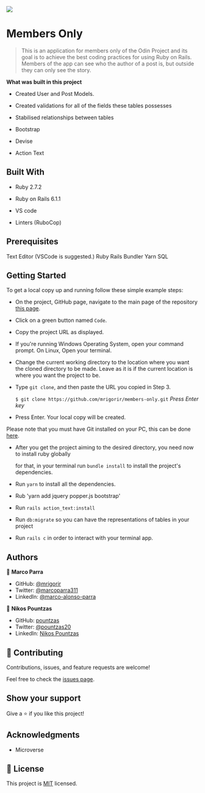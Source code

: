 ![](https://img.shields.io/badge/Microverse-blueviolet)

# Members Only

> This is an application for members only of the Odin Project and its goal is to achieve the best coding practices for using Ruby on Rails. Members of the app can see who the author of a post is, but outside they can only see the story.
  
**What was built in this project**

- Created User and Post Models.

- Created validations for all of the fields these tables possesses

- Stabilised relationships between tables

- Bootstrap

- Devise

- Action Text

## Built With

- Ruby 2.7.2

- Ruby on Rails 6.1.1

- VS code

- Linters (RuboCop)


## Prerequisites

Text Editor (VSCode is suggested.) Ruby Rails Bundler Yarn SQL


## Getting Started

To get a local copy up and running follow these simple example steps:

- On the project, GitHub page, navigate to the main page of the repository [this page](https://github.com/mrigorir/members-only.git).

- Click on a green button named `Code`.

- Copy the project URL as displayed.

- If you're running Windows Operating System, open your command prompt. On Linux, Open your terminal.

- Change the current working directory to the location where you want the cloned directory to be made. Leave as it is if the current location is where you want the project to be.

- Type `git clone`, and then paste the URL you copied in Step 3.<br>

  `$ git clone https://github.com/mrigorir/members-only.git` <em>Press Enter key</em><br>

- Press Enter. Your local copy will be created.

Please note that you must have Git installed on your PC, this can be done [here](https://gist.github.com/derhuerst/1b15ff4652a867391f03).

- After you get the project aiming to the desired directory, you need now to install ruby globally
  
  for that, in your terminal run `bundle install` to install the project's dependencies.

- Run `yarn` to install all the dependencies.

- Rub 'yarn add jquery popper.js bootstrap'

- Run `rails action_text:install`

- Run `db:migrate` so you can have the representations of tables in your project

- Run `rails c` in order to interact with your terminal app.

## Authors

👤 **Marco Parra**

- GitHub: [@mrigorir](https://github.com/mrigorir)
- Twitter: [@marcoparra311](https://twitter.com/marcoparra311)
- LinkedIn: [@marco-alonso-parra](https://www.linkedin.com/in/marco-alonso-parra/)


👤 **Nikos Pountzas**

- GitHub: [pountzas](https://github.com/pountzas)
- Twitter: [@pountzas20](https://twitter.com/pountzas20)
- LinkedIn: [Nikos Pountzas](https://www.linkedin.com/in/nikos-pountzas/)

## 🤝 Contributing

Contributions, issues, and feature requests are welcome!

Feel free to check the [issues page](https://github.com/mrigorir/members-only.git/issues).

## Show your support

Give a ⭐️ if you like this project!

## Acknowledgments

- Microverse

## 📝 License

This project is [MIT](https://en.wikipedia.org/wiki/MIT_License) licensed.